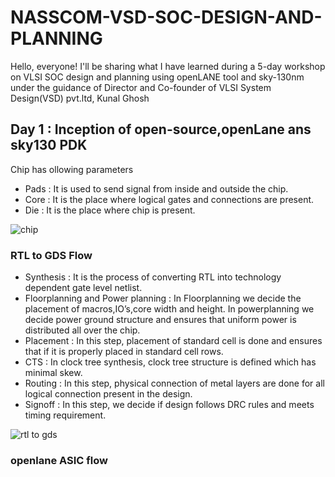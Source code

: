 # NASSCOM-VSD-SOC-DESIGN-AND-PLANNING
 Hello, everyone! I'll be sharing what I have learned during a 5-day workshop on VLSI SOC design and planning using openLANE tool and sky-130nm under the guidance of Director and Co-founder of 	VLSI System Design(VSD) pvt.ltd, Kunal Ghosh

## Day 1 : Inception of open-source,openLane ans sky130 PDK
Chip has ollowing parameters

- Pads : It is used to send signal from inside and outside the chip.
- Core : It is the place where logical gates and connections  are present.
- Die : It is the place where chip is present.
  
 ![chip](https://github.com/PoojaPatil281/NASSCOM-VSD-SOC-DESIGN-AND-PLANNING/assets/149876515/08532765-45fd-46ae-8fc1-6acb0486cd8a)

### RTL to GDS Flow
- Synthesis : It is the process of converting RTL into technology dependent gate level netlist.
- Floorplanning and Power planning : In Floorplanning we decide the placement of macros,IO’s,core width and height. In powerplanning we decide power ground structure and ensures that uniform power is distributed all over the chip.
- Placement : In this step, placement of standard cell is done and ensures that if it is properly placed in standard cell rows.
- CTS : In clock tree synthesis, clock tree structure is defined which has minimal skew.
- Routing : In this step, physical connection of metal layers are done for all logical connection present in the design.
- Signoff : In this step, we decide if design follows DRC rules and meets timing requirement.

![rtl to gds](https://github.com/PoojaPatil281/NASSCOM-VSD-SOC-DESIGN-AND-PLANNING/assets/149876515/08e04d23-806d-4390-b3fd-268d504fc610)

### openlane ASIC flow
